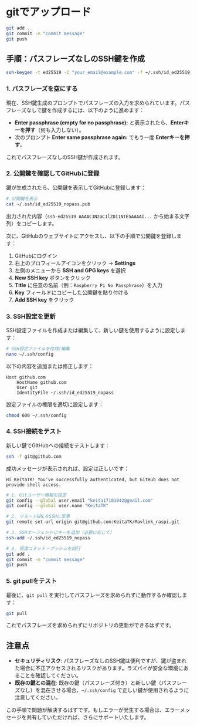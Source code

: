 # gitでアップロード

```bash
git add .
git commit -m "commit message"
git push
```



## 手順：パスフレーズなしのSSH鍵を作成

```bash
ssh-keygen -t ed25519 -C "your_email@example.com" -f ~/.ssh/id_ed25519_nopass
```

### 1. パスフレーズを空にする
現在、SSH鍵生成のプロンプトでパスフレーズの入力を求められています。パスフレーズなしで鍵を作成するには、以下のように進めます：

- **Enter passphrase (empty for no passphrase):** と表示されたら、**Enterキーを押す**（何も入力しない）。
- 次のプロンプト **Enter same passphrase again:** でもう一度 **Enterキーを押す**。

これでパスフレーズなしのSSH鍵が作成されます。

### 2. 公開鍵を確認してGitHubに登録
鍵が生成されたら、公開鍵を表示してGitHubに登録します：

```bash
# 公開鍵を表示
cat ~/.ssh/id_ed25519_nopass.pub
```

出力された内容（`ssh-ed25519 AAAAC3NzaC1lZDI1NTE5AAAAI...` から始まる文字列）をコピーします。

次に、GitHubのウェブサイトにアクセスし、以下の手順で公開鍵を登録します：
1. GitHubにログイン
2. 右上のプロフィールアイコンをクリック → **Settings**
3. 左側のメニューから **SSH and GPG keys** を選択
4. **New SSH key** ボタンをクリック
5. **Title** に任意の名前（例：`Raspberry Pi No Passphrase`）を入力
6. **Key** フィールドにコピーした公開鍵を貼り付ける
7. **Add SSH key** をクリック

### 3. SSH設定を更新
SSH設定ファイルを作成または編集して、新しい鍵を使用するように設定します：

```bash
# SSH設定ファイルを作成/編集
nano ~/.ssh/config
```

以下の内容を追加または修正します：
```
Host github.com
    HostName github.com
    User git
    IdentityFile ~/.ssh/id_ed25519_nopass
```

設定ファイルの権限を適切に設定します：
```bash
chmod 600 ~/.ssh/config
```

### 4. SSH接続をテスト
新しい鍵でGitHubへの接続をテストします：

```bash
ssh -T git@github.com
```

成功メッセージが表示されれば、設定は正しいです：
```
Hi KeitaTK! You've successfully authenticated, but GitHub does not provide shell access.
```
```bash
# 1. Gitユーザー情報を設定
git config --global user.email "keita17101042@gmail.com"
git config --global user.name "KeitaTK"

# 2. リモートURLをSSHに変更
git remote set-url origin git@github.com:KeitaTK/Mavlink_raspi.git

# 3. SSHエージェントにキーを追加（必要に応じて）
ssh-add ~/.ssh/id_ed25519_nopass

# 4. 再度コミット・プッシュを試行
git add .
git commit -m "commit message"
git push
```


### 5. git pullをテスト
最後に、`git pull` を実行してパスフレーズを求められずに動作するか確認します：

```bash
git pull
```

これでパスフレーズを求められずにリポジトリの更新ができるはずです。

## 注意点

- **セキュリティリスク**: パスフレーズなしのSSH鍵は便利ですが、鍵が盗まれた場合に不正アクセスされるリスクがあります。ラズパイが安全な環境にあることを確認してください。
- **既存の鍵との混在**: 既存の鍵（パスフレーズ付き）と新しい鍵（パスフレーズなし）を混在させる場合、`~/.ssh/config` で正しい鍵が使用されるように注意してください。

この手順で問題が解決するはずです。もしエラーが発生する場合は、エラーメッセージを共有していただければ、さらにサポートいたします。